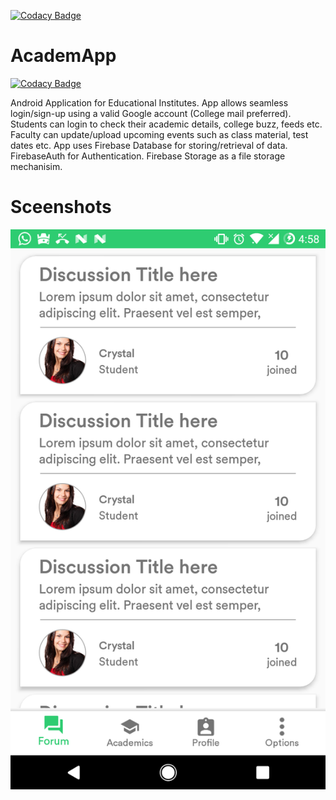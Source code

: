 [![Codacy Badge](https://api.codacy.com/project/badge/Grade/0ed332339b4c45a99cda135f72555e53)](https://www.codacy.com/app/rumaan/AcademApp?utm_source=github.com&amp;utm_medium=referral&amp;utm_content=rumaan/AcademApp&amp;utm_campaign=Badge_Grade)

# AcademApp

[![Codacy Badge](https://api.codacy.com/project/badge/Grade/f232bf67e35248d29ff2f8a24b464b4a)](https://app.codacy.com/app/rumaan/AcademApp?utm_source=github.com&utm_medium=referral&utm_content=rumaan/AcademApp&utm_campaign=badger)

Android Application for Educational Institutes. App allows seamless login/sign-up using a valid Google account (College mail preferred). Students can login to check their academic details, college buzz, feeds etc. Faculty can update/upload upcoming events such as class material, test dates etc.
App uses Firebase Database for storing/retrieval of data. FirebaseAuth for Authentication. Firebase Storage as a file storage mechanisim.



# Sceenshots
![Forum](/img/screenshot_forum.png)
